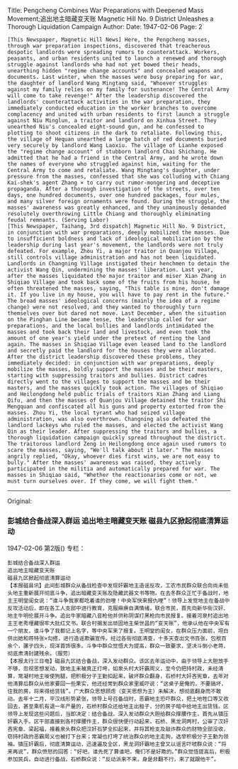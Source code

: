 Title: Pengcheng Combines War Preparations with Deepened Mass Movement;追出地主暗藏变天账 Magnetic Hill No. 9 District Unleashes a Thorough Liquidation Campaign
Author:
Date: 1947-02-06
Page: 2

    [This Newspaper, Magnetic Hill News] Here, the Pengcheng masses, through war preparation inspections, discovered that treacherous despotic landlords were spreading rumors to counterattack. Workers, peasants, and urban residents united to launch a renewed and thorough struggle against landlords who had not yet bowed their heads, unearthing hidden "regime change accounts" and concealed weapons and documents. Last winter, when the masses were busy preparing for war, the daughter of landlord Wang Mingtang said, "Whoever struggles against my family relies on my family for sustenance! The Central Army will come to take revenge!" After the leadership discovered the landlords' counterattack activities in the war preparation, they immediately conducted education in the worker branches to overcome complacency and united with urban residents to first launch a struggle against Niu Minglun, a traitor and landlord on Xinhua Street. They unearthed Niu's concealed eight-sound gun, and he confessed to plotting to shoot citizens in the dark to retaliate. Following this, the village of Hequan unearthed a large batch of red documents buried very securely by landlord Wang Laoxiu. The village of Lianhe exposed the "regime change account" of stubborn landlord Chai Shichang. He admitted that he had a friend in the Central Army, and he wrote down the names of everyone who struggled against him, waiting for the Central Army to come and retaliate. Wang Mingtang's daughter, under pressure from the masses, confessed that she was colluding with Chiang Kai-shek's agent Zhang × to carry out rumor-mongering and deceptive propaganda. After a thorough investigation of the streets, over ten days, one hundred documents, over one hundred packages, four mules, and many silver foreign ornaments were found. During the struggle, the masses' awareness was greatly enhanced, and they unanimously demanded resolutely overthrowing Little Chiang and thoroughly eliminating feudal remnants. (Serving Labor)
    [This Newspaper, Taihang, 3rd dispatch] Magnetic Hill No. 9 District, in conjunction with war preparations, deeply mobilized the masses. Due to insufficient boldness and lack of ideological mobilization by the leadership during last year's movement, the landlords were not truly defeated. For example, Zhou Yi, a major traitor in Quanjou Village, still controls village administration and has not been liquidated. Landlords in Changning Village instigated their henchmen to detain the activist Wang Qin, undermining the masses' liberation. Last year, after the masses liquidated the major traitor and miser Xian Zhang in Shiqiao Village and took back some of the fruits from his house, he often threatened the masses, saying, "This table is mine, don't damage it. If you live in my house, you will have to pay rent in the future." The broad masses' ideological concerns (mainly the idea of a regime change) were not resolved, and they wanted to thoroughly turn themselves over but dared not move. Last December, when the situation on the Pinghan Line became tense, the leadership called for war preparations, and the local bullies and landlords intimidated the masses and took back their land and livestock, and even took the amount of one year's yield under the pretext of renting the land again. The masses in Shiqiao Village even leased land to the landlord and secretly paid the landlord for the houses they were allocated. After the district leadership discovered these problems, they immediately decided: in conjunction with war preparations, deeply mobilize the masses, boldly support the masses and be their masters, starting with suppressing traitors and bullies. District cadres directly went to the villages to support the masses and be their masters, and the masses quickly took action. The villages of Shiqiao and Heilongdong held public trials of traitors Xian Zhang and Liang Qifu, and then the masses of Quanjou Village detained the traitor Shi Mengquan and confiscated all his guns and property extorted from the masses. Zhou Yi, the local tyrant who had seized village administration, was also overthrown. Changning also defeated the landlord lackeys who ruled the masses, and elected the activist Wang Qin as their leader. After suppressing the traitors and bullies, a thorough liquidation campaign quickly spread throughout the district. The traitorous landlord Zeng in Heilongdong once again used rumors to scare the masses, saying, "We'll talk about it later." The masses angrily replied, "Okay, whoever dies first wins, we are not easy to bully." After the masses' awareness was raised, they actively participated in the militia and automatically prepared for war. The masses in Shiqiao said, "Whether the reactionaries come or not, we must turn ourselves over. If they come, we will fight them."



<hr /> 

Original: 


### 彭城结合备战深入群运  追出地主暗藏变天账  磁县九区掀起彻底清算运动

1947-02-06
第2版()
专栏：

    彭城结合备战深入群运
    追出地主暗藏变天账
    磁县九区掀起彻底清算运动
    【本报磁县讯】此间彭城群众从备战检查中发现奸霸地主造谣反攻，工农市民群众联合向尚未低头地主重新展开彻底斗争，追出暗藏变天账及隐藏武器文书等物。在去冬群众正忙于备战时，地主王明堂闺女说：“谁斗争我家都吃着谁的劲哩！中央军快来报仇哩”！领导上发觉地主在备战中反攻活动后，即在各工人支部中进行教育，克服麻痹自满情绪，联合市民，首先向新华街汉奸、地主牛明伦展开斗争。追出牛家暗藏八音枪他并供称阴谋打黑枪向市民报复。接着河泉村追出地主王老秀埋藏很牢大批红文书。联合村揭发出顽固地主柴世昌的“变天账”，他承认他在中央军有一个朋友，谁斗争了我都记上名字，等中央军来了报复。王明堂的闺女，在群众压力面前，坦白供出她和蒋特张×勾搭，进行造谣欺骗宣传。经过各街彻底清查，十多天查出文书百张，包袱百余个，骡子四头，现洋首饰很多。斗争中群众觉悟大为提高，群众一致要求，坚决斗倒小老蒋，彻底肃清封建残余。（服劳）
    【本报太行三日电】磁县九区结合备战，深入发动群众。该区去年运动中，由于领导上大胆放手不够，忽视思想发动，致地主未被真正打垮，如泉头村大奸霸周义，至今仍把持村政，未经清算，常凝村地主唆使狗腿，把积极分子王勤扣起来，破坏群众翻身，石桥村大奸吝宪章，去年对他清算后群众从他家要回一些果实，他还经常到群众家里威吓说：“这桌子是俺的，不要搞坏，住我的房，将来得给赁钱”。广大群众思想顾虑（变天思想为主）未解决，想彻底翻身而不敢动。去年十二月，平汉线形势紧张，领导上号召备战时，恶霸地主恐吓群众，把土地牲口等又收回去，甚至乘机有退一年产量的，石桥村群众还给地主出租子，分的房子暗中给地主出赁钱。区领导上发现这些问题后，当即决定：结合备战，深入发动群众大胆给群众撑腰作主，首先从镇压奸霸入手。区干部直接到各村撑腰作主，群众很快便行动起来，石桥、黑龙洞两村，公审了汉奸吝宪章、梁起福，接着泉头群众把汉奸石梦全扣起来，并将其枪支及敲诈群众的财物全部没收，窃持村政的恶霸周义也被打下台来；常凝也打垮了统治群众的地主走狗，选举积极分子王勤为领袖。镇压奸霸后，彻底清算运动，迅速遍及全区，黑龙洞奸霸地主曾又以谣言吓唬群众说：“将来再说”，群众愤怒的回答：“好吧，谁先死了算谁吧，俺们不是好欺的。”群众觉悟提高后，积极参加民兵，自动进行备战，石桥群众说：“反动派来不来，身是非翻不行，来了就跟他干”。
